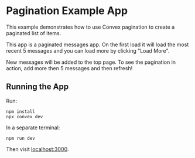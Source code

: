 # Pagination Example App

This example demonstrates how to use Convex pagination to create a paginated
list of items.

This app is a paginated messages app. On the first load it will load the most
recent 5 messages and you can load more by clicking "Load More".

New messages will be added to the top page. To see the pagination in action, add
more then 5 messages and then refresh!

## Running the App

Run:

```
npm install
npx convex dev
```

In a separate terminal:

```
npm run dev
```

Then visit [localhost:3000](http://localhost:3000).
